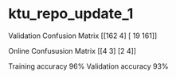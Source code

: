 # ktu_repo_update_1

Validation Confusion Matrix
[[162   4]
 [ 19 161]]
 
 Online Confususion Matrix
 [[4 3]
 [2 4]]

Training accuracy 96%
Validation accuracy 93%
